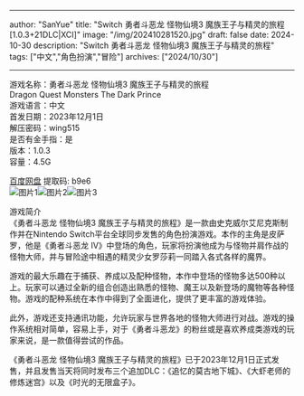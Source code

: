 
---
author: "SanYue"
title: "Switch 勇者斗恶龙 怪物仙境3 魔族王子与精灵的旅程[1.0.3+21DLC|XCI]"
image: "/img/202410281520.jpg"
draft: false
date: 2024-10-30
description: "Switch 勇者斗恶龙 怪物仙境3 魔族王子与精灵的旅程"
tags: ["中文","角色扮演","冒险"]
archives: ["2024/10/30"]

---

游戏名称：勇者斗恶龙 怪物仙境3 魔族王子与精灵的旅程   
Dragon Quest Monsters The Dark Prince    
游戏语言：中文  
首发日期：2023年12月1日  
解压密码：wing515  
是否有金手指：是  
版本：1.0.3   
容量：4.5G

[百度网盘](https://pan.baidu.com/s/1bbeE0i2EXfLer0ttei7j6A) 提取码: b9e6  
![图片1](/img/1d3d3ac4894.jpg)![图片2](/img/516654d104.jpg)![图片3](/img/758ff7.jpg)  

游戏简介  
《勇者斗恶龙 怪物仙境3 魔族王子与精灵的旅程》是一款由史克威尔艾尼克斯制作并在Nintendo Switch平台全球同步发售的角色扮演游戏。本作的主角是皮萨罗，他是《勇者斗恶龙 IV》中登场的角色，玩家将扮演他成为与怪物并肩作战的怪物大师，并与冒险途中相遇的精灵少女罗莎莉一同踏入各式各样的魔界。

游戏的最大乐趣在于捕获、养成以及配种怪物，本作中登场的怪物多达500种以上。玩家可以通过全新的组合创造出熟悉的怪物、魔王以及新登场的魔物等各种怪物。游戏的配种系统在本作中得到了全面进化，提供了更丰富的游戏体验。

此外，游戏还支持通讯功能，允许玩家与世界各地的怪物大师进行对战。游戏的操作系统相对简单，容易上手，对于《勇者斗恶龙》的粉丝或是喜欢养成类游戏的玩家来说，是一款值得尝试的作品。

《勇者斗恶龙 怪物仙境3 魔族王子与精灵的旅程》已于2023年12月1日正式发售，并且发售当天将同时发布三个追加DLC：《追忆的莫古地下城》、《大虾老师的修炼迷宫》以及《时光的无限盒子》。

